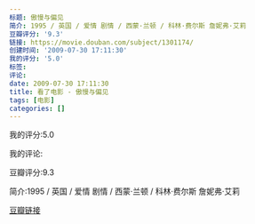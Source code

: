 ```yaml
---
标题: 傲慢与偏见
简介: 1995 / 英国 / 爱情 剧情 / 西蒙·兰顿 / 科林·费尔斯 詹妮弗·艾莉
豆瓣评分: '9.3'
链接: https://movie.douban.com/subject/1301174/
创建时间: '2009-07-30 17:11:30'
我的评分: '5.0'
标签:
评论:
date: 2009-07-30 17:11:30
title: 看了电影 - 傲慢与偏见
tags: [电影]
categories: []
---
```


我的评分:5.0

我的评论:

豆瓣评分:9.3

简介:1995 / 英国 / 爱情 剧情 / 西蒙·兰顿 / 科林·费尔斯 詹妮弗·艾莉

[豆瓣链接](https://movie.douban.com/subject/1301174/)

